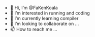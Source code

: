 - 👋 Hi, I’m @FaKenKoala
- 👀 I’m interested in running and coding
- 🌱 I’m currently learning compiler
- 💞️ I’m looking to collaborate on ...
- 📫 How to reach me ...

<!---
FaKenKoala/FaKenKoala is a ✨ special ✨ repository because its `README.md` (this file) appears on your GitHub profile.
You can click the Preview link to take a look at your changes.
--->
